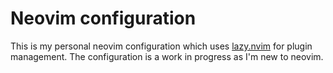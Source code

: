 # Neovim configuration

This is my personal neovim configuration which uses [lazy.nvim](https://github.com/folke/lazy.nvim) for plugin management. The configuration is a work in progress as I'm new to neovim.
